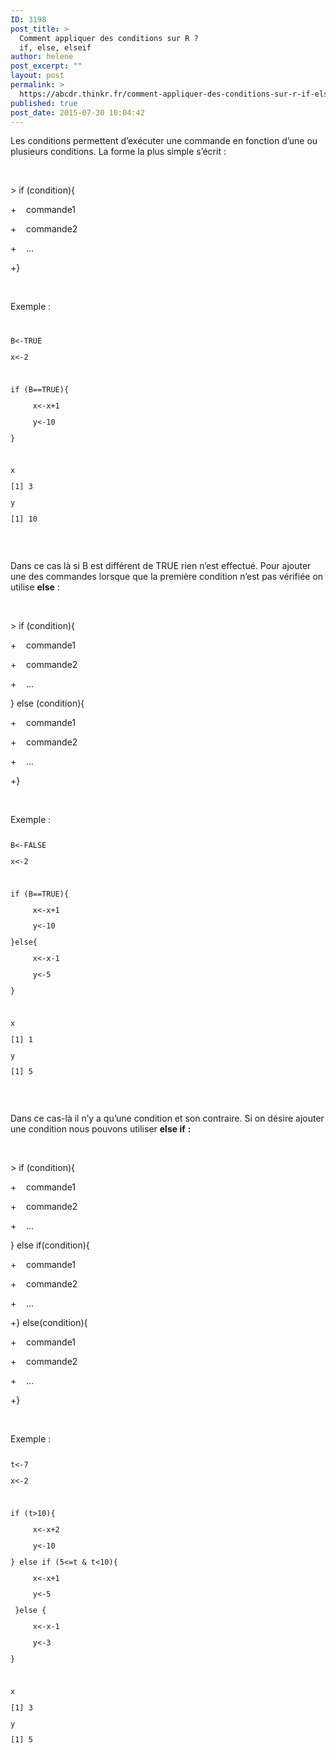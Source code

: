 ```yaml
---
ID: 3198
post_title: >
  Comment appliquer des conditions sur R ?
  if, else, elseif
author: helene
post_excerpt: ""
layout: post
permalink: >
  https://abcdr.thinkr.fr/comment-appliquer-des-conditions-sur-r-if-else-elseif/
published: true
post_date: 2015-07-30 10:04:42
---
```

<p>Les conditions permettent d’exécuter une commande en fonction d’une ou plusieurs conditions. La forme la plus simple s’écrit :</p><p> </p><p>&gt; if (condition){</p><p>+    commande1</p><p>+    commande2</p><p>+    …</p><p>+}</p><p> </p><p>Exemple :<br /> <pre><code> </p><p>B&lt;-TRUE</p><p>x&lt;-2</p><p> </p><p>if (B==TRUE){</p><p>     x&lt;-x+1</p><p>     y&lt;-10</p><p>}</p><p> </p><p>x</p><p>[1] 3</p><p>y</p><p>[1] 10</p><p></code></pre>   </p><p>Dans ce cas là si B est différent de TRUE rien n’est effectué. Pour ajouter une des commandes lorsque que la première condition n’est pas vérifiée on utilise <b>else</b> :</p><p> </p><p>&gt; if (condition){</p><p>+    commande1</p><p>+    commande2</p><p>+    …</p><p>} else (condition){</p><p>+    commande1</p><p>+    commande2</p><p>+    …</p><p>+}</p><p> </p><p>Exemple :</p><p> <pre><code></p><p>B&lt;-FALSE</p><p>x&lt;-2</p><p> </p><p>if (B==TRUE){</p><p>     x&lt;-x+1</p><p>     y&lt;-10</p><p>}else{</p><p>     x&lt;-x-1</p><p>     y&lt;-5</p><p>}</p><p> </p><p>x</p><p>[1] 1</p><p>y</p><p>[1] 5</p><p></code></pre>    </p><p>Dans ce cas-là il n’y a qu’une condition et son contraire. Si on désire ajouter une condition nous pouvons utiliser <b>else if</b> <b>:</b></p><p><b> </b></p><p>&gt; if (condition){</p><p>+    commande1</p><p>+    commande2</p><p>+    …</p><p>} else if(condition){</p><p>+    commande1</p><p>+    commande2</p><p>+    …</p><p>+} else(condition){</p><p>+    commande1</p><p>+    commande2</p><p>+    …</p><p>+}</p><p> </p><p>Exemple :<br /> <pre><code></p><p>t&lt;-7</p><p>x&lt;-2</p><p> </p><p>if (t&gt;10){</p><p>     x&lt;-x+2</p><p>     y&lt;-10</p><p>} else if (5&lt;=t &amp; t&lt;10){</p><p>     x&lt;-x+1</p><p>     y&lt;-5</p><p> }else {</p><p>     x&lt;-x-1</p><p>     y&lt;-3</p><p>}</p><p> </p><p>x</p><p>[1] 3</p><p>y</p><p>[1] 5</p><p></code></pre>  </p><p></p>